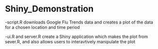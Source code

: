 # Shiny_Demonstration

-script.R downloads Google Flu Trends data and creates a plot of the data for a chosen location and time period

-ui.R and server.R create a Shiny application which makes the plot from sever.R, and also allows users to interavtively manipulate the plot
